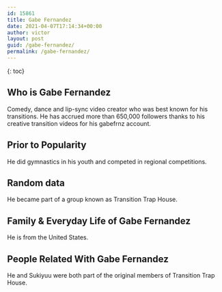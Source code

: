 ```yaml
---
id: 15861
title: Gabe Fernandez
date: 2021-04-07T17:14:34+00:00
author: victor
layout: post
guid: /gabe-fernandez/
permalink: /gabe-fernandez/
---
```



{: toc}


## Who is Gabe Fernandez



Comedy, dance and lip-sync video creator who was best known for his transitions. He has accrued more than 650,000 followers thanks to his creative transition videos for his gabefrnz account.

                
                
                
## Prior to Popularity



He did gymnastics in his youth and competed in regional competitions. 

                
                
                
## Random data



He became part of a group known as Transition Trap House.

                
                
                
## Family & Everyday Life of Gabe Fernandez



He is from the United States.

                
                
                
## People Related With Gabe Fernandez



He and Sukiyuu were both part of the original members of Transition Trap House.

                
              
            
          
          
          